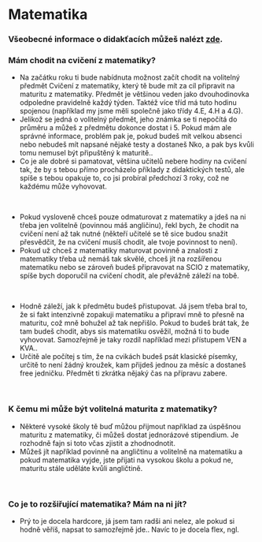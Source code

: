 # Matematika

### Všeobecné informace o didakťacích můžeš nalézt [zde](../FaQ/DIDAKTICKE.md).

### Mám chodit na cvičení z matematiky?
- Na začátku roku ti bude nabídnuta možnost začít chodit na volitelný předmět Cvičení z matematiky, který tě bude mít za cíl připravit na maturitu z matematiky. Předmět je většinou veden jako dvouhodinovka odpoledne pravidelně každý týden. Taktéž více tříd má tuto hodinu spojenou (například my jsme měli společně jako třídy 4.E, 4.H a 4.G).
- Jelikož se jedná o volitelný předmět, jeho známka se ti nepočítá do průměru a můžeš z předmětu dokonce dostat i 5. Pokud mám ale správné informace, problém pak je, pokud budeš mít velkou absenci nebo nebudeš mít napsané nějaké testy a dostaneš Nko, a pak bys kvůli tomu nemusel být připuštěný k maturitě..
- Co je ale dobré si pamatovat, většina učitelů nebere hodiny na cvičení tak, že by s tebou přímo procházelo příklady z didaktických testů, ale spíše s tebou opakuje to, co jsi probíral předchozí 3 roky, což ne každému může vyhovovat.

<br>

- Pokud vysloveně chceš pouze odmaturovat z matematiky a jdeš na ni třeba jen volitelně (povinnou máš angličinu), řekl bych, že chodit na cvičení není až tak nutné (někteří učitelé se tě sice budou snažit přesvědčit, že na cvičení musíš chodit, ale tvoje povinnost to není).
- Pokud už chceš z matematiky maturovat povinně a znalosti z matematiky třeba už nemáš tak skvělé, chceš jít na rozšířenou matematiku nebo se zároveň budeš připravovat na SCIO z matematiky, spíše bych doporučil na cvičení chodit, ale převážně záleží na tobě.

<br>

- Hodně záleží, jak k předmětu budeš přistupovat. Já jsem třeba bral to, že si fakt intenzivně zopakuji matematiku a připraví mně to přesně na maturitu, což mně bohužel až tak nepřišlo. Pokud to budeš brát tak, že tam budeš chodit, abys sis matematiku osvěžil, možná ti to bude vyhovovat. Samozřejmě je taky rozdíl například mezi přístupem VEN a KVA..
- Určitě ale počítej s tím, že na cvikách budeš psát klasické písemky, určitě to není žádný kroužek, kam přijdeš jednou za měsíc a dostaneš free jedničku. Předmět ti zkrátka nějaký čas na přípravu zabere.

<br>

### K čemu mi může být volitelná maturita z matematiky?
- Některé vysoké školy tě buď můžou přijmout například za úspěšnou maturitu z matematiky, či můžeš dostat jednorázové stipendium. Je rozhodně fajn si toto včas zjistit a zhodnodnotit.
- Můžeš jít například povinně na angličtinu a volitelně na matematiku a pokud matematika vyjde, jste přijati na vysokou školu a pokud ne, maturitu stále uděláte kvůli angličtině.

<br>

### Co je to rozšiřující matematika? Mám na ni jít?
- Prý to je docela hardcore, já jsem tam radši ani nelez, ale pokud si hodně věříš, napsat to samozřejmě jde.. Navíc to je docela flex, ngl.